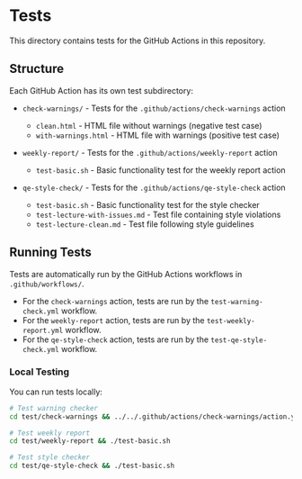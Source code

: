 # Tests

This directory contains tests for the GitHub Actions in this repository.

## Structure

Each GitHub Action has its own test subdirectory:

- `check-warnings/` - Tests for the `.github/actions/check-warnings` action
  - `clean.html` - HTML file without warnings (negative test case)
  - `with-warnings.html` - HTML file with warnings (positive test case)

- `weekly-report/` - Tests for the `.github/actions/weekly-report` action
  - `test-basic.sh` - Basic functionality test for the weekly report action

- `qe-style-check/` - Tests for the `.github/actions/qe-style-check` action
  - `test-basic.sh` - Basic functionality test for the style checker
  - `test-lecture-with-issues.md` - Test file containing style violations
  - `test-lecture-clean.md` - Test file following style guidelines

## Running Tests

Tests are automatically run by the GitHub Actions workflows in `.github/workflows/`.

- For the `check-warnings` action, tests are run by the `test-warning-check.yml` workflow.
- For the `weekly-report` action, tests are run by the `test-weekly-report.yml` workflow.
- For the `qe-style-check` action, tests are run by the `test-qe-style-check.yml` workflow.

### Local Testing

You can run tests locally:

```bash
# Test warning checker
cd test/check-warnings && ../../.github/actions/check-warnings/action.yml

# Test weekly report
cd test/weekly-report && ./test-basic.sh

# Test style checker
cd test/qe-style-check && ./test-basic.sh
```